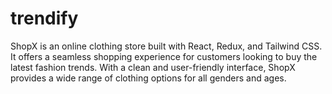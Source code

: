 # trendify
ShopX is an online clothing store built with React, Redux, and Tailwind CSS. It offers a seamless shopping experience for customers looking to buy the latest fashion trends. With a clean and user-friendly interface, ShopX provides a wide range of clothing options for all genders and ages.
